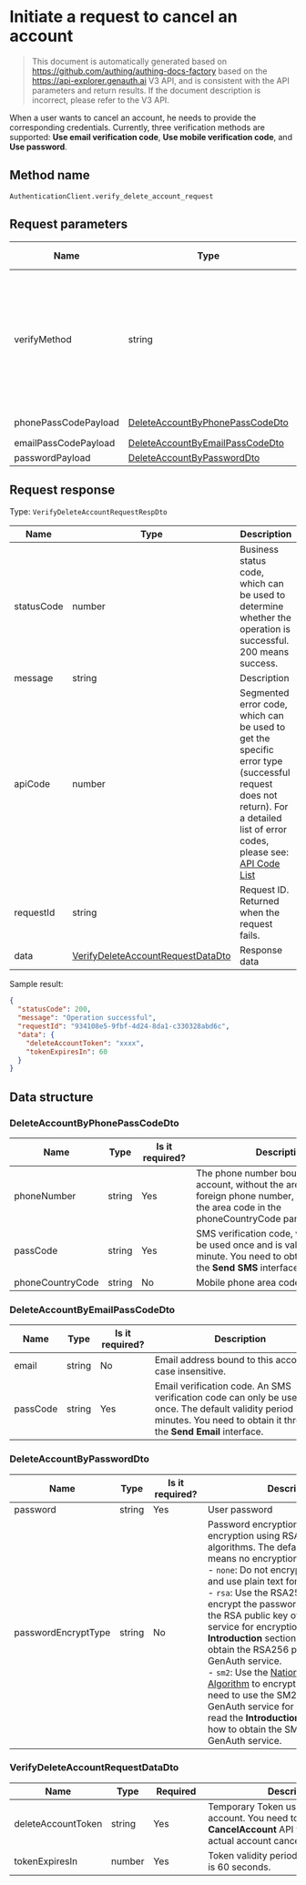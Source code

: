 # Initiate a request to cancel an account

<!--
Warning⚠️:
Do not modify this document directly,
https://github.com/Authing/authing-docs-factory
Use this project to generate
-->

<LastUpdated />

> This document is automatically generated based on https://github.com/authing/authing-docs-factory based on the https://api-explorer.genauth.ai V3 API, and is consistent with the API parameters and return results. If the document description is incorrect, please refer to the V3 API.

When a user wants to cancel an account, he needs to provide the corresponding credentials. Currently, three verification methods are supported: **Use email verification code**, **Use mobile verification code**, and **Use password**.

## Method name

`AuthenticationClient.verify_delete_account_request`

## Request parameters

| Name                 | Type                                                                           | <div style="width:80px">Required</div> | Default value | <div style="width:300px">Description</div>                                                                                                                                                                                                                                                                                                         | <div style="width:200px"></div>Sample value</div> |
| -------------------- | ------------------------------------------------------------------------------ | -------------------------------------- | ------------- | -------------------------------------------------------------------------------------------------------------------------------------------------------------------------------------------------------------------------------------------------------------------------------------------------------------------------------------------------- | ------------------------------------------------- |
| verifyMethod         | string                                                                         | yes                                    | -             | Account deregistration verification method:<br>- `PHONE_PASSCODE`: Use phone number verification code method for verification. <br>- `EMAIL_PASSCODE`: Use email verification code method for verification. <br>- `PASSWORD`: If the user has neither a phone number nor an email bound, the password can be used as the verification method. <br> | `PHONE_PASSCODE`                                  |
| phonePassCodePayload | <a href="#DeleteAccountByPhonePassCodeDto">DeleteAccountByPhonePassCodeDto</a> | No                                     | -             | Data verified by phone number verification code                                                                                                                                                                                                                                                                                                    |                                                   |
| emailPassCodePayload | <a href="#DeleteAccountByEmailPassCodeDto">DeleteAccountByEmailPassCodeDto</a> | No                                     | -             | Data verified by email verification code                                                                                                                                                                                                                                                                                                           |                                                   |
| passwordPayload      | <a href="#DeleteAccountByPasswordDto">DeleteAccountByPasswordDto</a>           | No                                     | -             | Data verified by password                                                                                                                                                                                                                                                                                                                          |                                                   |

## Request response

Type: `VerifyDeleteAccountRequestRespDto`

| Name       | Type                                                                               | Description                                                                                                                                                                                                                                                                                                                                         |
| ---------- | ---------------------------------------------------------------------------------- | --------------------------------------------------------------------------------------------------------------------------------------------------------------------------------------------------------------------------------------------------------------------------------------------------------------------------------------------------- |
| statusCode | number                                                                             | Business status code, which can be used to determine whether the operation is successful. 200 means success.                                                                                                                                                                                                                                        |
| message    | string                                                                             | Description                                                                                                                                                                                                                                                                                                                                         |
| apiCode    | number                                                                             | Segmented error code, which can be used to get the specific error type (successful request does not return). For a detailed list of error codes, please see: [API Code List](https://api-explorer.genauth.ai/?tag=group/%E5%BC%80%E5%8F%91%E5%87%86%E5%A4%87#tag/%E5%BC%80%E5%8F%91%E5%87%86%E5%A4%87/%E9%94%99%E8%AF%AF%E5%A4%84%E7%90%86/apiCode) |
| requestId  | string                                                                             | Request ID. Returned when the request fails.                                                                                                                                                                                                                                                                                                        |
| data       | <a href="#VerifyDeleteAccountRequestDataDto">VerifyDeleteAccountRequestDataDto</a> | Response data                                                                                                                                                                                                                                                                                                                                       |

Sample result:

```json
{
  "statusCode": 200,
  "message": "Operation successful",
  "requestId": "934108e5-9fbf-4d24-8da1-c330328abd6c",
  "data": {
    "deleteAccountToken": "xxxx",
    "tokenExpiresIn": 60
  }
}
```

## Data structure

### <a id="DeleteAccountByPhonePassCodeDto"></a> DeleteAccountByPhonePassCodeDto

| Name             | Type   | <div style="width:80px">Is it required?</div> | <div style="width:300px">Description</div>                                                                                                                      | <div style="width:200px">Sample value</div> |
| ---------------- | ------ | --------------------------------------------- | --------------------------------------------------------------------------------------------------------------------------------------------------------------- | ------------------------------------------- |
| phoneNumber      | string | Yes                                           | The phone number bound to this account, without the area code. If it is a foreign phone number, please specify the area code in the phoneCountryCode parameter. | `188xxxx8888`                               |
| passCode         | string | Yes                                           | SMS verification code, which can only be used once and is valid for one minute. You need to obtain it through the **Send SMS** interface.                       | `123456`                                    |
| phoneCountryCode | string | No                                            | Mobile phone area code                                                                                                                                          | `+86`                                       |

### <a id="DeleteAccountByEmailPassCodeDto"></a> DeleteAccountByEmailPassCodeDto

| Name     | Type   | <div style="width:80px">Is it required?</div> | <div style="width:300px">Description</div>                                                                                                                                     | <div style="width:200px">Sample value</div> |
| -------- | ------ | --------------------------------------------- | ------------------------------------------------------------------------------------------------------------------------------------------------------------------------------ | ------------------------------------------- |
| email    | string | No                                            | Email address bound to this account, case insensitive.                                                                                                                         |                                             |
| passCode | string | Yes                                           | Email verification code. An SMS verification code can only be used once. The default validity period is 5 minutes. You need to obtain it through the **Send Email** interface. |                                             |

### <a id="DeleteAccountByPasswordDto"></a> DeleteAccountByPasswordDto

| Name                | Type   | <div style="width:80px">Is it required?</div> | <div style="width:300px">Description</div>                                                                                                                                                                                                                                                                                                                                                                                                                                                                                                                                                                                                                                                                                                                                                | <div style="width:200px">Sample value</div> |
| ------------------- | ------ | --------------------------------------------- | ----------------------------------------------------------------------------------------------------------------------------------------------------------------------------------------------------------------------------------------------------------------------------------------------------------------------------------------------------------------------------------------------------------------------------------------------------------------------------------------------------------------------------------------------------------------------------------------------------------------------------------------------------------------------------------------------------------------------------------------------------------------------------------------- | ------------------------------------------- |
| password            | string | Yes                                           | User password                                                                                                                                                                                                                                                                                                                                                                                                                                                                                                                                                                                                                                                                                                                                                                             |                                             |
| passwordEncryptType | string | No                                            | Password encryption type, supports encryption using RSA256 and SM2 algorithms. The default is `none`, which means no encryption. <br>- `none`: Do not encrypt the password and use plain text for transmission. <br>- `rsa`: Use the RSA256 algorithm to encrypt the password. You need to use the RSA public key of the GenAuth service for encryption. Please read the **Introduction** section to learn how to obtain the RSA256 public key of the GenAuth service. <br>- `sm2`: Use the [National Secret SM2 Algorithm](https://baike.baidu.com/item/SM2/15081831) to encrypt the password. You need to use the SM2 public key of the GenAuth service for encryption. Please read the **Introduction** section to learn how to obtain the SM2 public key of the GenAuth service. <br> | sm2                                         |

### <a id="VerifyDeleteAccountRequestDataDto"></a> VerifyDeleteAccountRequestDataDto

| Name               | Type   | <div style="width:80px">Required</div> | <div style="width:300px">Description</div>                                                                                                  | <div style="width:200px">Sample value</div> |
| ------------------ | ------ | -------------------------------------- | ------------------------------------------------------------------------------------------------------------------------------------------- | ------------------------------------------- |
| deleteAccountToken | string | Yes                                    | Temporary Token used to cancel an account. You need to call the **CancelAccount** API to perform the actual account cancellation operation. | `xxxx`                                      |
| tokenExpiresIn     | number | Yes                                    | Token validity period. The default value is 60 seconds.                                                                                     | `60`                                        |
